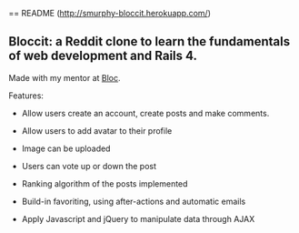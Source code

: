 == README
(http://smurphy-bloccit.herokuapp.com/)

## Bloccit: a Reddit clone to learn the fundamentals of web development and Rails 4.

Made with my mentor at [Bloc](http://bloc.io).

Features:
* Allow users create an account, create posts and make comments. 

* Allow users to add avatar to their profile

* Image can be uploaded

* Users can vote up or down the post

* Ranking algorithm of the posts implemented

* Build-in favoriting, using after-actions and automatic emails

* Apply Javascript and jQuery to manipulate data through AJAX
